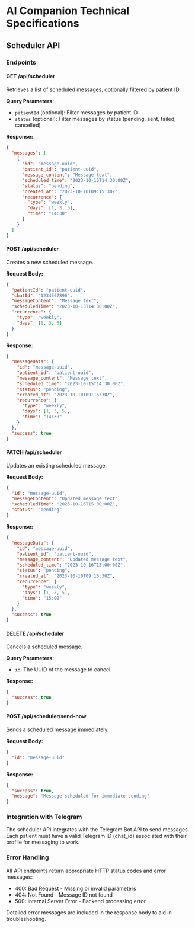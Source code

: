 # AI Companion Technical Specifications

## Scheduler API

### Endpoints

#### GET /api/scheduler
Retrieves a list of scheduled messages, optionally filtered by patient ID.

**Query Parameters:**
- `patientId` (optional): Filter messages by patient ID
- `status` (optional): Filter messages by status (pending, sent, failed, cancelled)

**Response:**
```json
{
  "messages": [
    {
      "id": "message-uuid",
      "patient_id": "patient-uuid",
      "message_content": "Message text",
      "scheduled_time": "2023-10-15T14:30:00Z",
      "status": "pending",
      "created_at": "2023-10-10T09:15:30Z",
      "recurrence": {
        "type": "weekly",
        "days": [1, 3, 5],
        "time": "14:30"
      }
    }
  ]
}
```

#### POST /api/scheduler
Creates a new scheduled message.

**Request Body:**
```json
{
  "patientId": "patient-uuid",
  "chatId": "1234567890",
  "messageContent": "Message text",
  "scheduledTime": "2023-10-15T14:30:00Z",
  "recurrence": {
    "type": "weekly",
    "days": [1, 3, 5]
  }
}
```

**Response:**
```json
{
  "messageData": {
    "id": "message-uuid",
    "patient_id": "patient-uuid",
    "message_content": "Message text",
    "scheduled_time": "2023-10-15T14:30:00Z",
    "status": "pending",
    "created_at": "2023-10-10T09:15:30Z",
    "recurrence": {
      "type": "weekly",
      "days": [1, 3, 5],
      "time": "14:30"
    }
  },
  "success": true
}
```

#### PATCH /api/scheduler
Updates an existing scheduled message.

**Request Body:**
```json
{
  "id": "message-uuid",
  "messageContent": "Updated message text",
  "scheduledTime": "2023-10-16T15:00:00Z",
  "status": "pending"
}
```

**Response:**
```json
{
  "messageData": {
    "id": "message-uuid",
    "patient_id": "patient-uuid",
    "message_content": "Updated message text",
    "scheduled_time": "2023-10-16T15:00:00Z",
    "status": "pending",
    "created_at": "2023-10-10T09:15:30Z",
    "recurrence": {
      "type": "weekly",
      "days": [1, 3, 5],
      "time": "15:00"
    }
  },
  "success": true
}
```

#### DELETE /api/scheduler
Cancels a scheduled message.

**Query Parameters:**
- `id`: The UUID of the message to cancel

**Response:**
```json
{
  "success": true
}
```

#### POST /api/scheduler/send-now
Sends a scheduled message immediately.

**Request Body:**
```json
{
  "id": "message-uuid"
}
```

**Response:**
```json
{
  "success": true,
  "message": "Message scheduled for immediate sending"
}
```

### Integration with Telegram

The scheduler API integrates with the Telegram Bot API to send messages. Each patient must have a valid Telegram ID (chat_id) associated with their profile for messaging to work.

### Error Handling

All API endpoints return appropriate HTTP status codes and error messages:

- 400: Bad Request - Missing or invalid parameters
- 404: Not Found - Message ID not found
- 500: Internal Server Error - Backend processing error

Detailed error messages are included in the response body to aid in troubleshooting. 
